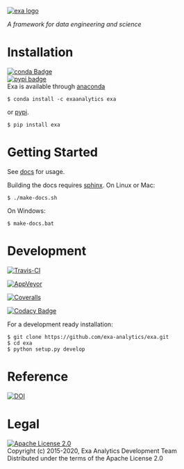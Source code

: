 [![exa logo](docs/source/static/logo.png)](https://exa-analytics.github.io) 

*A framework for data engineering and science*


# Installation
[![conda Badge](https://anaconda.org/exaanalytics/exa/badges/installer/conda.svg)](https://conda.anaconda.org/exaanalytics)  
[![pypi badge](https://badge.fury.io/py/exa.svg)](https://badge.fury.io/py/exa)  
Exa is available through [anaconda](https://www.continuum.io/downloads)

    $ conda install -c exaanalytics exa

or [pypi](https://pypi.python.org/pypi).

    $ pip install exa


# Getting Started
See [docs](https://exa-analytics.github.io/exa/) for usage. 

Building the docs requires [sphinx](http://www.sphinx-doc.org/en/stable). On Linux or Mac:

    $ ./make-docs.sh

On Windows:

    $ make-docs.bat


# Development
[![Travis-CI](https://travis-ci.org/exa-analytics/exa.svg?branch=master)](https://travis-ci.org/exa-analytics/exa)

[![AppVeyor](https://ci.appveyor.com/api/projects/status/9ufeeu5p623sifmr/branch/master?svg=true)](https://ci.appveyor.com/project/avmarchenko/exa/branch/master)

[![Coveralls](https://coveralls.io/repos/github/exa-analytics/exa/badge.svg)](https://coveralls.io/github/exa-analytics/exa)

[![Codacy Badge](https://app.codacy.com/project/badge/Grade/ed53a521ec4f46fbb62abee528b8b4bc)](https://www.codacy.com/gh/exa-analytics/exa?utm_source=github.com&amp;utm_medium=referral&amp;utm_content=exa-analytics/exa&amp;utm_campaign=Badge_Grade)

For a development ready installation:

    $ git clone https://github.com/exa-analytics/exa.git
    $ cd exa
    $ python setup.py develop


# Reference
[![DOI](https://zenodo.org/badge/23807/exa-analytics/exa.svg)](https://zenodo.org/badge/latestdoi/23807/exa-analytics/exa)  


# Legal
[![Apache License 2.0](http://img.shields.io/:license-apache-blue.svg?style=flat-square)](http://www.apache.org/licenses/LICENSE-2.0)  
Copyright (c) 2015-2020, Exa Analytics Development Team  
Distributed under the terms of the Apache License 2.0  
